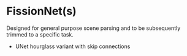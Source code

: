 # FissionNet(s)

Designed for general purpose scene parsing and to be subsequently trimmed to a specific task.

- UNet hourglass variant with skip connections

